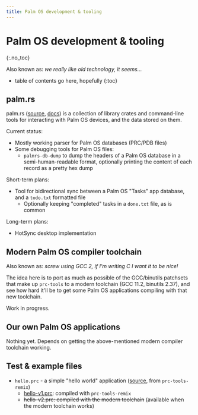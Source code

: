 ```yaml
---
title: Palm OS development & tooling
---
```


# Palm OS development & tooling
{:.no_toc}

Also known as: _we really like old technology, it seems…_

* table of contents go here, hopefully
{:toc}

## palm.rs

palm.rs ([source][palmrs-repo], [docs][palmrs-docs]) is a collection of library
crates and command-line tools for interacting with Palm OS devices, and the
data stored on them.

Current status:

* Mostly working parser for Palm OS databases (PRC/PDB files)
* Some debugging tools for Palm OS files:
  * `palmrs-db-dump` to dump the headers of a Palm OS database in a
    semi-human-readable format, optionally printing the content of each record
    as a pretty hex dump


Short-term plans:

* Tool for bidirectional sync between a Palm OS "Tasks" app database, and a
  `todo.txt` formatted file 
  * Optionally keeping "completed" tasks in a `done.txt` file, as is common

Long-term plans:

* HotSync desktop implementation

## Modern Palm OS compiler toolchain

Also known as: _screw using GCC 2, if I'm writing C I want it to be nice!_

The idea here is to port as much as possible of the GCC/binutils patchsets that
make up `prc-tools` to a modern toolchain (GCC 11.2, binutils 2.37), and see
how hard it'll be to get some Palm OS applications compiling with that new
toolchain.

Work in progress.

## Our own Palm OS applications

Nothing yet. Depends on getting the above-mentioned modern compiler toolchain
working.

## Test & example files

* `hello.prc` - a simple "hello world" application ([source][hello-source],
  from `prc-tools-remix`)
  * [hello-v1.prc][hello-prctools]: compiled with `prc-tools-remix`
  * ~~hello-v2.prc: compiled with the modern toolchain~~ (available when the
    modern toolchain works)

[palmrs-repo]: https://github.com/u1f408/palmrs/
[palmrs-docs]: https://u1f408.github.io/palmrs/
[hello-source]: https://github.com/jichu4n/prc-tools-remix/tree/master/tools/hello-world-app/
[hello-prctools]: https://palm.sfo2.cdn.digitaloceanspaces.com/hello/hello-v1.prc
[hello-modern]: https://palm.sfo2.cdn.digitaloceanspaces.com/hello/hello-v2.prc
